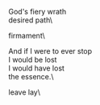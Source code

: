 God's fiery wrath\
desired path\

firmament\

And if I were to ever stop\
I would be lost\
I would have lost\
the essence.\

leave lay\